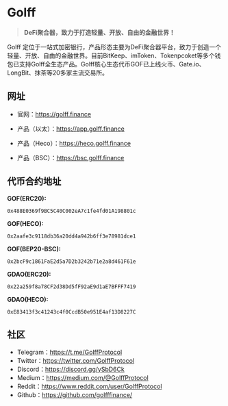 # Golff

> **DeFi聚合器，致力于打造轻量、开放、自由的金融世界！**

Golff 定位于一站式加密银行，产品形态主要为DeFi聚合器平台，致力于创造一个轻量、开放、自由的金融世界。目前BitKeep、imToken、Tokenpcoket等多个钱包已支持Golff全生态产品。Golff核心生态代币GOF已上线火币、Gate.io、LongBit、抹茶等20多家主流交易所。


## 网址

- 官网：https://golff.finance

- 产品（以太）：https://app.golff.finance

- 产品（Heco）：https://heco.golff.finance

- 产品（BSC）：https://bsc.golff.finance


## 代币合约地址

**GOF(ERC20):** 
```
0x488E0369f9BC5C40C002eA7c1fe4fd01A198801c
```
**GOF(HECO):**
```
0x2aafe3c9118db36a20dd4a942b6ff3e78981dce1
```
**GOF(BEP20-BSC):** 
```
0x2bcF9c1861FaE2d5a7D2b3242b71e2a8d461F61e
```
**GDAO(ERC20):**
```
0x22a259f8a78CF2d38Dd5fF92aE9d1aE7BFFF7419
```
**GDAO(HECO):**
```
0xE83413f3c41243c4f0CcdB50e951E4af13D8227C
```


## 社区
- Telegram：https://t.me/GolffProtocol
- Twitter：https://twitter.com/GolffProtocol
- Discord：https://discord.gg/ySbD6Ck
- Medium：https://medium.com/@GolffProtocol
- Reddit：https://www.reddit.com/user/GolffProtocol
- Github：https://github.com/golfffinance/
